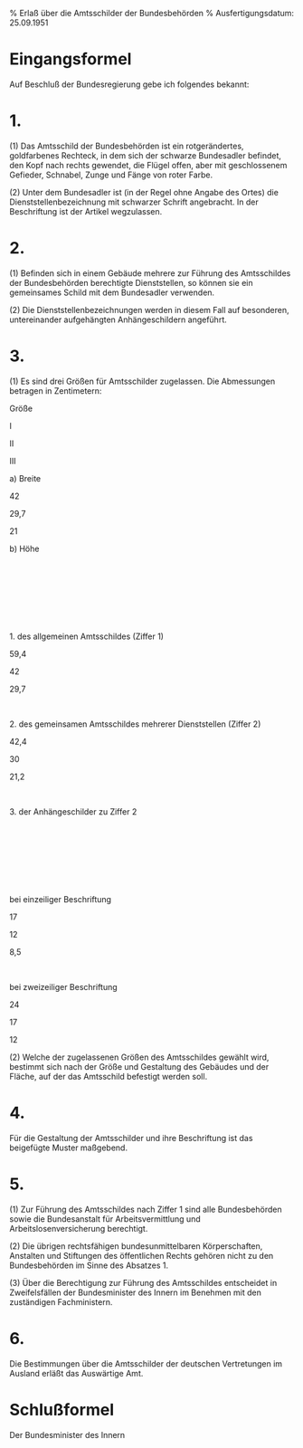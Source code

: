 % Erlaß über die Amtsschilder der Bundesbehörden
% Ausfertigungsdatum: 25.09.1951
 
# Eingangsformel

Auf Beschluß der Bundesregierung gebe ich folgendes bekannt:

# 1.

(1) Das Amtsschild der Bundesbehörden ist ein rotgerändertes, goldfarbenes Rechteck, in dem sich der schwarze Bundesadler befindet, den Kopf nach rechts gewendet, die Flügel offen, aber mit geschlossenem Gefieder, Schnabel, Zunge und Fänge von roter Farbe.

(2) Unter dem Bundesadler ist (in der Regel ohne Angabe des Ortes) die Dienststellenbezeichnung mit schwarzer Schrift angebracht. In der Beschriftung ist der Artikel wegzulassen.

# 2.

(1) Befinden sich in einem Gebäude mehrere zur Führung des Amtsschildes der Bundesbehörden berechtigte Dienststellen, so können sie ein gemeinsames Schild mit dem Bundesadler verwenden.

(2) Die Dienststellenbezeichnungen werden in diesem Fall auf besonderen, untereinander aufgehängten Anhängeschildern angeführt.

# 3.

(1) Es sind drei Größen für Amtsschilder zugelassen. Die Abmessungen betragen in Zentimetern:  

Größe

I

II

III

a) Breite

42

29,7

21

b) Höhe

 

 

 

 

1\. des allgemeinen Amtsschildes (Ziffer 1)

59,4

42

29,7

 

2\. des gemeinsamen Amtsschildes mehrerer Dienststellen (Ziffer 2)

42,4

30

21,2

 

3\. der Anhängeschilder zu Ziffer 2

 

 

 

 

bei einzeiliger Beschriftung

17

12

8,5

 

bei zweizeiliger Beschriftung

24

17

12

(2) Welche der zugelassenen Größen des Amtsschildes gewählt wird, bestimmt sich nach der Größe und Gestaltung des Gebäudes und der Fläche, auf der das Amtsschild befestigt werden soll.

# 4.

Für die Gestaltung der Amtsschilder und ihre Beschriftung ist das beigefügte Muster maßgebend.

# 5.

(1) Zur Führung des Amtsschildes nach Ziffer 1 sind alle Bundesbehörden sowie die Bundesanstalt für Arbeitsvermittlung und Arbeitslosenversicherung berechtigt.

(2) Die übrigen rechtsfähigen bundesunmittelbaren Körperschaften, Anstalten und Stiftungen des öffentlichen Rechts gehören nicht zu den Bundesbehörden im Sinne des Absatzes 1.

(3) Über die Berechtigung zur Führung des Amtsschildes entscheidet in Zweifelsfällen der Bundesminister des Innern im Benehmen mit den zuständigen Fachministern.

# 6.

Die Bestimmungen über die Amtsschilder der deutschen Vertretungen im Ausland erläßt das Auswärtige Amt.

# Schlußformel

Der Bundesminister des Innern
